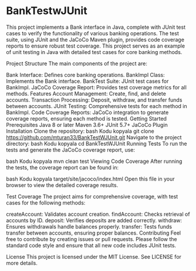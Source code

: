 # BankTestwJUnit
This project implements a Bank interface in Java, complete with JUnit test cases to verify the functionality of various banking operations. The test suite, using JUnit and the JaCoCo Maven plugin, provides code coverage reports to ensure robust test coverage. This project serves as an example of unit testing in Java with detailed test cases for core banking methods.

Project Structure
The main components of the project are:

Bank Interface: Defines core banking operations.
BankImpl Class: Implements the Bank interface.
BankTest Suite: JUnit test cases for BankImpl.
JaCoCo Coverage Report: Provides test coverage metrics for all methods.
Features
Account Management: Create, find, and delete accounts.
Transaction Processing: Deposit, withdraw, and transfer funds between accounts.
JUnit Testing: Comprehensive tests for each method in BankImpl.
Code Coverage Reports: JaCoCo integration to generate coverage reports, ensuring each method is tested.
Getting Started
Prerequisites
Java 8 or later
Maven 3.6+
JUnit 5.7+
JaCoCo Plugin
Installation
Clone the repository:
bash
Kodu kopyala
git clone https://github.com/mturan33/BankTestWJUnit.git
Navigate to the project directory:
bash
Kodu kopyala
cd BankTestWJUnit
Running Tests
To run the tests and generate the JaCoCo coverage report, use:

bash
Kodu kopyala
mvn clean test
Viewing Code Coverage
After running the tests, the coverage report can be found in:

bash
Kodu kopyala
target/site/jacoco/index.html
Open this file in your browser to view the detailed coverage results.

Test Coverage
The project aims for comprehensive coverage, with test cases for the following methods:

createAccount: Validates account creation.
findAccount: Checks retrieval of accounts by ID.
deposit: Verifies deposits are added correctly.
withdraw: Ensures withdrawals handle balances properly.
transfer: Tests funds transfer between accounts, ensuring proper balances.
Contributing
Feel free to contribute by creating issues or pull requests. Please follow the standard code style and ensure that all new code includes JUnit tests.

License
This project is licensed under the MIT License. See LICENSE for more details.
